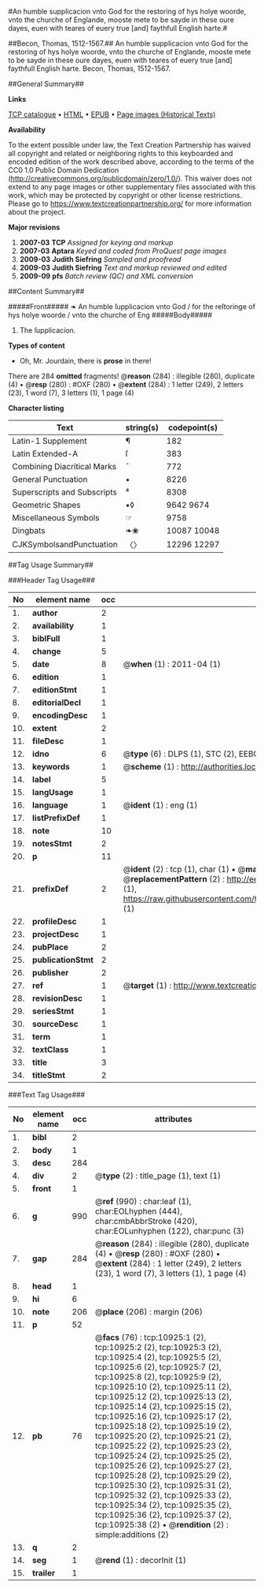 #An humble supplicacion vnto God for the restoring of hys holye woorde, vnto the churche of Englande, mooste mete to be sayde in these oure dayes, euen with teares of euery true [and] faythfull English harte.#

##Becon, Thomas, 1512-1567.##
An humble supplicacion vnto God for the restoring of hys holye woorde, vnto the churche of Englande, mooste mete to be sayde in these oure dayes, euen with teares of euery true [and] faythfull English harte.
Becon, Thomas, 1512-1567.

##General Summary##

**Links**

[TCP catalogue](http://www.ota.ox.ac.uk/tcp/)  • 
[HTML](http://tei.it.ox.ac.uk/tcp/Texts-HTML/free/A68/A68446.html)  • 
[EPUB](http://tei.it.ox.ac.uk/tcp/Texts-EPUB/free/A68/A68446.epub) • 
[Page images (Historical Texts)](https://historicaltexts.jisc.ac.uk/eebo-99845990e)

**Availability**

To the extent possible under law, the Text Creation Partnership has waived all copyright and related or neighboring rights to this keyboarded and encoded edition of the work described above, according to the terms of the CC0 1.0 Public Domain Dedication (http://creativecommons.org/publicdomain/zero/1.0/). This waiver does not extend to any page images or other supplementary files associated with this work, which may be protected by copyright or other license restrictions. Please go to https://www.textcreationpartnership.org/ for more information about the project.

**Major revisions**

1. __2007-03__ __TCP__ *Assigned for keying and markup*
1. __2007-03__ __Aptara__ *Keyed and coded from ProQuest page images*
1. __2009-03__ __Judith Siefring__ *Sampled and proofread*
1. __2009-03__ __Judith Siefring__ *Text and markup reviewed and edited*
1. __2009-09__ __pfs__ *Batch review (QC) and XML conversion*

##Content Summary##

#####Front#####
❧ An humble
ſupplicacion vnto God / for the
reſtoringe of hys holye woorde / vnto the
churche of Eng
#####Body#####

1. The ſupplicacion.

**Types of content**

  * Oh, Mr. Jourdain, there is **prose** in there!

There are 284 **omitted** fragments! 
 @__reason__ (284) : illegible (280), duplicate (4)  •  @__resp__ (280) : #OXF (280)  •  @__extent__ (284) : 1 letter (249), 2 letters (23), 1 word (7), 3 letters (1), 1 page (4)

**Character listing**


|Text|string(s)|codepoint(s)|
|---|---|---|
|Latin-1 Supplement|¶|182|
|Latin Extended-A|ſ|383|
|Combining             Diacritical Marks|̄|772|
|General Punctuation|•|8226|
|Superscripts             and Subscripts|⁴|8308|
|Geometric Shapes|▪◊|9642 9674|
|Miscellaneous Symbols|☞|9758|
|Dingbats|❧❀|10087 10048|
|CJKSymbolsandPunctuation|〈〉|12296 12297|

##Tag Usage Summary##

###Header Tag Usage###

|No|element name|occ|attributes|
|---|---|---|---|
|1.|__author__|2||
|2.|__availability__|1||
|3.|__biblFull__|1||
|4.|__change__|5||
|5.|__date__|8| @__when__ (1) : 2011-04 (1)|
|6.|__edition__|1||
|7.|__editionStmt__|1||
|8.|__editorialDecl__|1||
|9.|__encodingDesc__|1||
|10.|__extent__|2||
|11.|__fileDesc__|1||
|12.|__idno__|6| @__type__ (6) : DLPS (1), STC (2), EEBO-CITATION (1), PROQUEST (1), VID (1)|
|13.|__keywords__|1| @__scheme__ (1) : http://authorities.loc.gov/ (1)|
|14.|__label__|5||
|15.|__langUsage__|1||
|16.|__language__|1| @__ident__ (1) : eng (1)|
|17.|__listPrefixDef__|1||
|18.|__note__|10||
|19.|__notesStmt__|2||
|20.|__p__|11||
|21.|__prefixDef__|2| @__ident__ (2) : tcp (1), char (1)  •  @__matchPattern__ (2) : ([0-9\-]+):([0-9IVX]+) (1), (.+) (1)  •  @__replacementPattern__ (2) : http://eebo.chadwyck.com/downloadtiff?vid=$1&page=$2 (1), https://raw.githubusercontent.com/textcreationpartnership/Texts/master/tcpchars.xml#$1 (1)|
|22.|__profileDesc__|1||
|23.|__projectDesc__|1||
|24.|__pubPlace__|2||
|25.|__publicationStmt__|2||
|26.|__publisher__|2||
|27.|__ref__|1| @__target__ (1) : http://www.textcreationpartnership.org/docs/. (1)|
|28.|__revisionDesc__|1||
|29.|__seriesStmt__|1||
|30.|__sourceDesc__|1||
|31.|__term__|1||
|32.|__textClass__|1||
|33.|__title__|3||
|34.|__titleStmt__|2||


###Text Tag Usage###

|No|element name|occ|attributes|
|---|---|---|---|
|1.|__bibl__|2||
|2.|__body__|1||
|3.|__desc__|284||
|4.|__div__|2| @__type__ (2) : title_page (1), text (1)|
|5.|__front__|1||
|6.|__g__|990| @__ref__ (990) : char:leaf (1), char:EOLhyphen (444), char:cmbAbbrStroke (420), char:EOLunhyphen (122), char:punc (3)|
|7.|__gap__|284| @__reason__ (284) : illegible (280), duplicate (4)  •  @__resp__ (280) : #OXF (280)  •  @__extent__ (284) : 1 letter (249), 2 letters (23), 1 word (7), 3 letters (1), 1 page (4)|
|8.|__head__|1||
|9.|__hi__|6||
|10.|__note__|206| @__place__ (206) : margin (206)|
|11.|__p__|52||
|12.|__pb__|76| @__facs__ (76) : tcp:10925:1 (2), tcp:10925:2 (2), tcp:10925:3 (2), tcp:10925:4 (2), tcp:10925:5 (2), tcp:10925:6 (2), tcp:10925:7 (2), tcp:10925:8 (2), tcp:10925:9 (2), tcp:10925:10 (2), tcp:10925:11 (2), tcp:10925:12 (2), tcp:10925:13 (2), tcp:10925:14 (2), tcp:10925:15 (2), tcp:10925:16 (2), tcp:10925:17 (2), tcp:10925:18 (2), tcp:10925:19 (2), tcp:10925:20 (2), tcp:10925:21 (2), tcp:10925:22 (2), tcp:10925:23 (2), tcp:10925:24 (2), tcp:10925:25 (2), tcp:10925:26 (2), tcp:10925:27 (2), tcp:10925:28 (2), tcp:10925:29 (2), tcp:10925:30 (2), tcp:10925:31 (2), tcp:10925:32 (2), tcp:10925:33 (2), tcp:10925:34 (2), tcp:10925:35 (2), tcp:10925:36 (2), tcp:10925:37 (2), tcp:10925:38 (2)  •  @__rendition__ (2) : simple:additions (2)|
|13.|__q__|2||
|14.|__seg__|1| @__rend__ (1) : decorInit (1)|
|15.|__trailer__|1||
